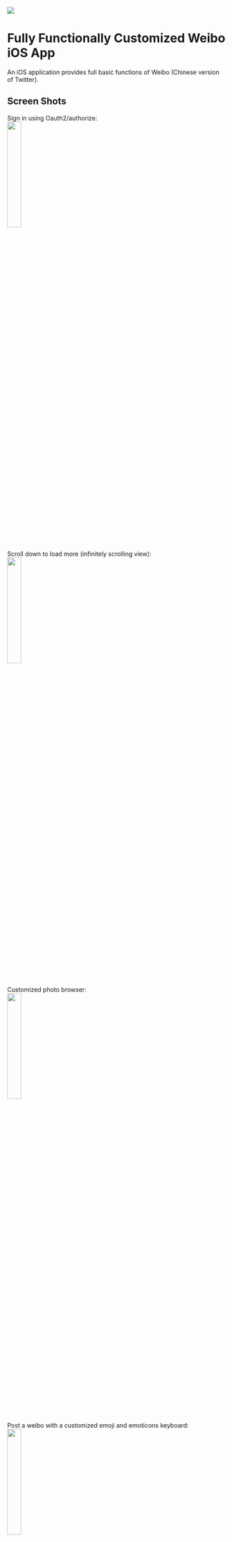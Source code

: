 ![](http://i.imgur.com/LDfCXrI.png)

# Fully Functionally Customized Weibo iOS App

An iOS application provides full basic functions of Weibo (Chinese version of Twitter). 

## Screen Shots

Sign in using Oauth2/authorize:   
<img src="http://i.imgur.com/yOUnZiY.gif" width="25%">



Scroll down to load more (infinitely scrolling view):  
<img src="http://i.imgur.com/J30d58r.gif" width="25%">



Customized photo browser:  
<img src="http://i.imgur.com/a1EM6aV.gif" width="25%">



Post a weibo with a customized emoji and emoticons keyboard:  
<img src="http://i.imgur.com/kjjwXQj.gif" width="25%">



Post a weibo with picture:  
<img src="http://i.imgur.com/a4Fn6Sl.gif" width="25%">



Sign out:  
<img src="http://i.imgur.com/MAUviXW.gif" width="25%">



## License 许可

[MIT License](http://www.opensource.org/licenses/mit-license.php)